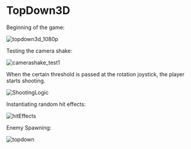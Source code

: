 # TopDown3D

Beginning of the game:

![topdown3d_1080p](https://github.com/omeralpcolak/TopDown3D/assets/112391850/26935cb8-bb62-4117-9c02-dff67886ce71)


Testing the camera shake: 


![camerashake_test1](https://github.com/omeralpcolak/TopDown3D/assets/112391850/62f32d73-dda9-430e-9b29-e1a91e1bb23c)


When the certain threshold is passed at the rotation joystick, the player starts shooting.


![ShootingLogic](https://github.com/omeralpcolak/TopDown3D/assets/112391850/4128a1c8-b23f-4922-8a66-9a7719d24843)


Instantiating random hit effects: 


![hitEffects](https://github.com/omeralpcolak/TopDown3D/assets/112391850/f2c73e5f-0f10-4b9f-a787-af1f01102200)


Enemy Spawning: 

![topdown](https://github.com/omeralpcolak/TopDown3D/assets/112391850/a9e3d1a1-c396-44d3-bd54-a49476d090e6)







